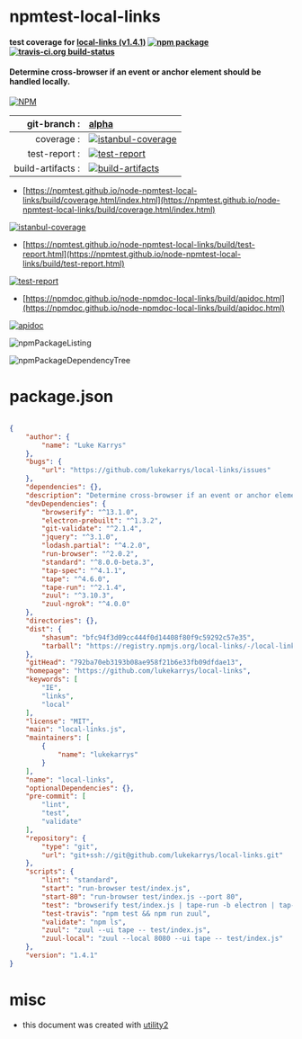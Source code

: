 # npmtest-local-links

#### test coverage for  [local-links (v1.4.1)](https://github.com/lukekarrys/local-links)  [![npm package](https://img.shields.io/npm/v/npmtest-local-links.svg?style=flat-square)](https://www.npmjs.org/package/npmtest-local-links) [![travis-ci.org build-status](https://api.travis-ci.org/npmtest/node-npmtest-local-links.svg)](https://travis-ci.org/npmtest/node-npmtest-local-links)

#### Determine cross-browser if an event or anchor element should be handled locally.

[![NPM](https://nodei.co/npm/local-links.png?downloads=true&downloadRank=true&stars=true)](https://www.npmjs.com/package/local-links)

| git-branch : | [alpha](https://github.com/npmtest/node-npmtest-local-links/tree/alpha)|
|--:|:--|
| coverage : | [![istanbul-coverage](https://npmtest.github.io/node-npmtest-local-links/build/coverage.badge.svg)](https://npmtest.github.io/node-npmtest-local-links/build/coverage.html/index.html)|
| test-report : | [![test-report](https://npmtest.github.io/node-npmtest-local-links/build/test-report.badge.svg)](https://npmtest.github.io/node-npmtest-local-links/build/test-report.html)|
| build-artifacts : | [![build-artifacts](https://npmtest.github.io/node-npmtest-local-links/glyphicons_144_folder_open.png)](https://github.com/npmtest/node-npmtest-local-links/tree/gh-pages/build)|

- [https://npmtest.github.io/node-npmtest-local-links/build/coverage.html/index.html](https://npmtest.github.io/node-npmtest-local-links/build/coverage.html/index.html)

[![istanbul-coverage](https://npmtest.github.io/node-npmtest-local-links/build/screenCapture.buildCi.browser.%252Ftmp%252Fbuild%252Fcoverage.lib.html.png)](https://npmtest.github.io/node-npmtest-local-links/build/coverage.html/index.html)

- [https://npmtest.github.io/node-npmtest-local-links/build/test-report.html](https://npmtest.github.io/node-npmtest-local-links/build/test-report.html)

[![test-report](https://npmtest.github.io/node-npmtest-local-links/build/screenCapture.buildCi.browser.%252Ftmp%252Fbuild%252Ftest-report.html.png)](https://npmtest.github.io/node-npmtest-local-links/build/test-report.html)

- [https://npmdoc.github.io/node-npmdoc-local-links/build/apidoc.html](https://npmdoc.github.io/node-npmdoc-local-links/build/apidoc.html)

[![apidoc](https://npmdoc.github.io/node-npmdoc-local-links/build/screenCapture.buildCi.browser.%252Ftmp%252Fbuild%252Fapidoc.html.png)](https://npmdoc.github.io/node-npmdoc-local-links/build/apidoc.html)

![npmPackageListing](https://npmtest.github.io/node-npmtest-local-links/build/screenCapture.npmPackageListing.svg)

![npmPackageDependencyTree](https://npmtest.github.io/node-npmtest-local-links/build/screenCapture.npmPackageDependencyTree.svg)



# package.json

```json

{
    "author": {
        "name": "Luke Karrys"
    },
    "bugs": {
        "url": "https://github.com/lukekarrys/local-links/issues"
    },
    "dependencies": {},
    "description": "Determine cross-browser if an event or anchor element should be handled locally.",
    "devDependencies": {
        "browserify": "^13.1.0",
        "electron-prebuilt": "^1.3.2",
        "git-validate": "^2.1.4",
        "jquery": "^3.1.0",
        "lodash.partial": "^4.2.0",
        "run-browser": "^2.0.2",
        "standard": "^8.0.0-beta.3",
        "tap-spec": "^4.1.1",
        "tape": "^4.6.0",
        "tape-run": "^2.1.4",
        "zuul": "^3.10.3",
        "zuul-ngrok": "^4.0.0"
    },
    "directories": {},
    "dist": {
        "shasum": "bfc94f3d09cc444f0d14408f80f9c59292c57e35",
        "tarball": "https://registry.npmjs.org/local-links/-/local-links-1.4.1.tgz"
    },
    "gitHead": "792ba70eb3193b08ae958f21b6e33fb09dfdae13",
    "homepage": "https://github.com/lukekarrys/local-links",
    "keywords": [
        "IE",
        "links",
        "local"
    ],
    "license": "MIT",
    "main": "local-links.js",
    "maintainers": [
        {
            "name": "lukekarrys"
        }
    ],
    "name": "local-links",
    "optionalDependencies": {},
    "pre-commit": [
        "lint",
        "test",
        "validate"
    ],
    "repository": {
        "type": "git",
        "url": "git+ssh://git@github.com/lukekarrys/local-links.git"
    },
    "scripts": {
        "lint": "standard",
        "start": "run-browser test/index.js",
        "start-80": "run-browser test/index.js --port 80",
        "test": "browserify test/index.js | tape-run -b electron | tap-spec",
        "test-travis": "npm test && npm run zuul",
        "validate": "npm ls",
        "zuul": "zuul --ui tape -- test/index.js",
        "zuul-local": "zuul --local 8080 --ui tape -- test/index.js"
    },
    "version": "1.4.1"
}
```



# misc
- this document was created with [utility2](https://github.com/kaizhu256/node-utility2)

